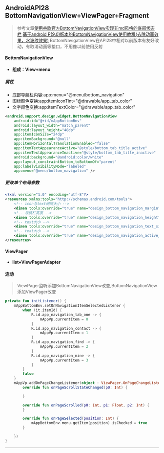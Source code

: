 ## AndroidAPI28 BottomNavigationView+ViewPager+Fragment

>参考文章[使用谷歌官方BottomNavigationView实现非md风格的底部状态栏](https://www.jianshu.com/p/24278f3259b3),[基于android P(9.0)版本的BottomNavigationView使用教程(去除动画效果，水波纹效果)](https://blog.csdn.net/qq_33915851/article/details/80867986)
>BottomNavigationView在API28中相对以前版本有友好改动，有取消动画等接口，不用像以前使用反射
#### BottomNavigationView
- **组成：View+menu**

##### 属性
- 底部导航栏内容:app:menu="@menu/bottom_navigation"
- 图标颜色变换:app:itemIconTint="@drawable/app_tab_color"
- 文字颜色变换:app:itemTextColor="@drawable/app_tab_color"
```xml
<android.support.design.widget.BottomNavigationView
    android:id="@+id/mAppBottomBnv"
    android:layout_width="match_parent"
    android:layout_height="48dp"
    app:itemIconSize="24dp"
    app:itemBackground="@null"
    app:itemHorizontalTranslationEnabled="false"
    app:itemTextAppearanceActive="@style/bottom_tab_title_active"
    app:itemTextAppearanceInactive="@style/bottom_tab_title_inactive"
    android:background="@android:color/white"
    app:layout_constraintBottom_toBottomOf="parent"
    app:labelVisibilityMode="labeled"
    app:menu="@menu/bottom_navigation" />
```
##### 更改单个布局参数
```xml
<?xml version="1.0" encoding="utf-8"?>
<resources xmlns:tools="http://schemas.android.com/tools">
    <!-- icon与text间隔大小 -->
    <dimen tools:override="true" name="design_bottom_navigation_margin">2dp</dimen>
    <!-- 导航栏高度 -->
    <dimen tools:override="true" name="design_bottom_navigation_height">48dp</dimen>
    <!-- text大小 -->
    <dimen tools:override="true" name="design_bottom_navigation_text_size">12sp</dimen>
    <!-- text大小 -->
    <dimen tools:override="true" name="design_bottom_navigation_active_text_size">12sp</dimen>
</resources>
```

#### ViewPager
- **list+ViewPagerAdapter**

#### 连动
>ViewPager监听添加BottomNavigationView改变,BottomNavigationView添加ViewPager改变
```kotlin
private fun initListener() {
    mAppBottomBnv.setOnNavigationItemSelectedListener {
        when (it.itemId) {
            R.id.app_navigation_tab_one -> {
                mAppVp.currentItem = 0
            }
            R.id.app_navigation_contact -> {
                mAppVp.currentItem = 1
            }
            R.id.app_navigation_find -> {
                mAppVp.currentItem = 2
            }
            R.id.app_navigation_mine -> {
                mAppVp.currentItem = 3
            }
        }
        false
    }
    mAppVp.addOnPageChangeListener(object : ViewPager.OnPageChangeListener {
        override fun onPageScrollStateChanged(p0: Int) {

        }

        override fun onPageScrolled(p0: Int, p1: Float, p2: Int) {
        }

        override fun onPageSelected(position: Int) {
            mAppBottomBnv.menu.getItem(position).isChecked = true
        }

    })
}
```
---

